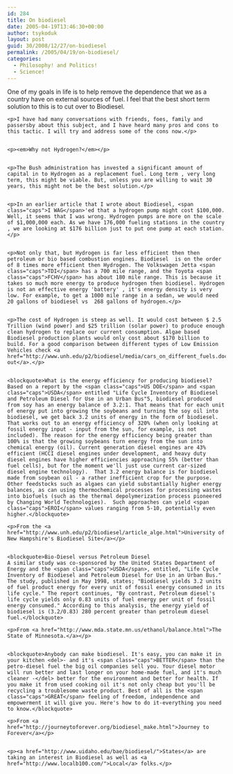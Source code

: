 ```yaml
---
id: 284
title: On biodiesel
date: 2005-04-19T13:46:30+00:00
author: tsykoduk
layout: post
guid: 30/2008/12/27/on-biodiesel
permalink: /2005/04/19/on-biodiesel/
categories:
  - Philosophy! and Politics!
  - Science!
---
```

<p>One of my goals in life is to help remove the dependence that we as a country have on external sources of fuel. I feel that the best short term solution to this is to cut over to Biodiesel.</p>


	<p>I have had many conversations with friends, foes, family and passersby about this subject, and I have heard many pros and cons to this tactic. I will try and address some of the cons now.</p>


	<p><em>Why not Hydrogen?</em></p>


	<p>The Bush administration has invested a significant amount of capital in to Hydrogen as a replacement fuel. Long term , very long term, this might be viable. But, unless you are willing to wait 30 years, this might not be the best solution.</p>


	<p>In an earlier article that I wrote about Biodiesel, <span class="caps">I WAG</span>'ed that a hydrogen pump might cost $100,000. Well, it seems that I was wrong. Hydrogen pumps are more on the scale of $1,000,000 each. As we have 176,000 fueling stations in the country , we are looking at $176 billion just to put one pump at each station.</p>


	<p>Not only that, but Hydrogen is far less efficient then then petroleum or bio based combustion engines. Biodiesel  is on the order of 8 times more efficient then Hydrogen. The Volkswagen Jetta <span class="caps">TDI</span> has a 700 mile range, and the Toyota <span class="caps">FCHV</span> has about 180 mile range. This is because it takes so much more energy to produce hydrogen then biodiesel. Hydrogen is not an effective energy 'battery' , it's energy density is very low. For example, to get a 1000 mile range in a sedan, we would need 20 gallons of biodiesel vs  268 gallons of hydrogen.</p>


	<p>The cost of Hydrogen is steep as well. It would cost between $ 2.5 Trillion (wind power) and $25 trillion (solar power) to produce enough clean hydrogen to replace our current consumption. Algae based Biodiesel production plants would only cost about $170 billion to build. For a good comparison between different types of Low Emission Vehicles check <a href="http://www.unh.edu/p2/biodiesel/media/cars_on_different_fuels.doc">This out</a>.</p>


	<blockquote>What is the energy efficiency for producing biodiesel? Based on a report by the <span class="caps">US DOE</span> and <span class="caps">USDA</span> entitled "Life Cycle Inventory of Biodiesel and Petroleum Diesel for Use in an Urban Bus"5, biodiesel produced from soy has an energy balance of 3.2:1. That means that for each unit of energy put into growing the soybeans and turning the soy oil into biodiesel, we get back 3.2 units of energy in the form of biodiesel. That works out to an energy efficiency of 320% (when only looking at fossil energy input - input from the sun, for example, is not included). The reason for the energy efficiency being greater than 100% is that the growing soybeans turn energy from the sun into chemical energy (oil). Current generation diesel engines are 43% efficient (HCCI diesel engines under development, and heavy duty diesel engines have higher efficiencies approaching 55% (better than fuel cells), but for the moment we'll just use current car-sized diesel engine technology).  That 3.2 energy balance is for biodiesel made from soybean oil - a rather inefficient crop for the purpose.  Other feedstocks such as algaes can yield substantially higher energy balances, as can using thermochemical processes for processing wastes into biofuels (such as the thermal depolymerization process pioneered by Changing World Technologies).  Such approaches can yield <span class="caps">EROI</span> values ranging from 5-10, potentially even higher.</blockquote>

	<p>From the <a href="http://www.unh.edu/p2/biodiesel/article_alge.html">University of New Hampshire's Biodiesel Site</a></p>


	<blockquote>Bio-Diesel versus Petroleum Diesel
	A similar study was co-sponsored by the United States Department of Energy and the <span class="caps">USDA</span>, entitled, "Life Cycle Inventory of Biodiesel and Petroleum Diesel for Use in an Urban Bus."
	The study, published in May 1998, states; "Biodiesel yields 3.2 units of fuel product energy for every unit of fossil energy consumed in its life cycle." The report continues, "By contrast, Petroleum diesel's life cycle yields only 0.83 units of fuel energy per unit of fossil energy consumed." According to this analysis, the energy yield of biodiesel is (3.2/0.83) 280 percent greater than petroleum diesel fuel.</blockquote>

	<p>From <a href="http://www.mda.state.mn.us/ethanol/balance.html">The State of Minnesota.</a></p>


	<blockquote>Anybody can make biodiesel. It's easy, you can make it in your kitchen <del>- and it's <span class="caps">BETTER</span> than the petro-diesel fuel the big oil companies sell you. Your diesel motor will run better and last longer on your home-made fuel, and it's much cleaner -</del> better for the environment and better for health. If you make it from used cooking oil it's not only cheap but you'll be recycling a troublesome waste product. Best of all is the <span class="caps">GREAT</span> feeling of freedom, independence and empowerment it will give you. Here's how to do it-everything you need to know.</blockquote>

	<p>From <a href="http://journeytoforever.org/biodiesel_make.html">Journey to Forever</a></p>


	<p><a href="http://www.uidaho.edu/bae/biodiesel/">States</a> are taking an interest in Biodiesel as well as <a href="http://www.localb100.com/">Local</a> folks.</p>